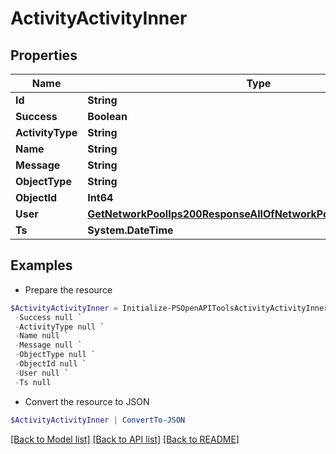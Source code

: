 # ActivityActivityInner
## Properties

Name | Type | Description | Notes
------------ | ------------- | ------------- | -------------
**Id** | **String** |  | [optional] 
**Success** | **Boolean** |  | [optional] 
**ActivityType** | **String** |  | [optional] 
**Name** | **String** |  | [optional] 
**Message** | **String** |  | [optional] 
**ObjectType** | **String** |  | [optional] 
**ObjectId** | **Int64** |  | [optional] 
**User** | [**GetNetworkPoolIps200ResponseAllOfNetworkPoolIpsInnerCreatedBy**](GetNetworkPoolIps200ResponseAllOfNetworkPoolIpsInnerCreatedBy.md) |  | [optional] 
**Ts** | **System.DateTime** |  | [optional] 

## Examples

- Prepare the resource
```powershell
$ActivityActivityInner = Initialize-PSOpenAPIToolsActivityActivityInner  -Id null `
 -Success null `
 -ActivityType null `
 -Name null `
 -Message null `
 -ObjectType null `
 -ObjectId null `
 -User null `
 -Ts null
```

- Convert the resource to JSON
```powershell
$ActivityActivityInner | ConvertTo-JSON
```

[[Back to Model list]](../README.md#documentation-for-models) [[Back to API list]](../README.md#documentation-for-api-endpoints) [[Back to README]](../README.md)

